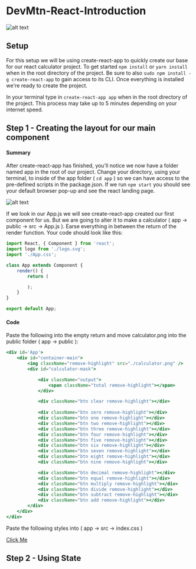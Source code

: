 # DevMtn-React-Introduction

![alt text](https://github.com/devlemire/DevMtn-React-Introduction/blob/master/readme/finished.png "Finished Project")

## Setup
For this setup we will be using create-react-app to quickly create our base for our react calculator project. To get started `npm install` or `yarn install` when in the root directory of the project. Be sure to also `sudo npm install -g create-react-app` to gain access to its CLI. Once everything is installed we're ready to create the project. 

In your terminal type in `create-react-app app` when in the root directory of the project. This process may take up to 5 minutes depending on your internet speed.
## Step 1 - Creating the layout for our main component
#### Summary
After create-react-app has finished, you'll notice we now have a folder named app in the root of our project. Change your directory, using your terminal, to inside of the app folder ( `cd app` ) so we can have access to the pre-defined scripts in the package.json. If we run `npm start` you should see your default browser pop-up and see the react landing page.

![alt text](https://github.com/devlemire/DevMtn-React-Introduction/blob/master/readme/initial-startup.png "Initial Startup")

If we look in our App.js we will see create-react-app created our first component for us. But we are going to alter it to make a calculator ( app -> public -> src -> App.js ). Earse everything in between the return of the render function. Your code should look like this:

````jsx
import React, { Component } from 'react';
import logo from './logo.svg';
import './App.css';

class App extends Component {
	render() {
		return (

		);
	}
}

export default App;
````
#### Code 
Paste the following into the empty return and move calculator.png into the public folder ( app -> public ):
````jsx
<div id='App'>
	<div id="container-main">
		<img className="remove-highlight" src="./calculator.png" />
		<div id="calculator-mask">

			<div className="output">
				<span className="total remove-highlight"></span>
			</div>

			<div className="btn clear remove-highlight"></div>
			
			<div className="btn zero remove-highlight"></div>
			<div className="btn one remove-highlight"></div>
			<div className="btn two remove-highlight"></div>
			<div className="btn three remove-highlight"></div>
			<div className="btn four remove-highlight"></div>
			<div className="btn five remove-highlight"></div>
			<div className="btn six remove-highlight"></div>
			<div className="btn seven remove-highlight"></div>
			<div className="btn eight remove-highlight"></div>
			<div className="btn nine remove-highlight"></div>

			<div className="btn decimal remove-highlight"></div>
			<div className="btn equal remove-highlight"></div>
			<div className="btn multiply remove-highlight"></div>
			<div className="btn divide remove-highlight"></div>
			<div className="btn subtract remove-highlight"></div>
			<div className="btn add remove-highlight"></div>
		</div>
	</div>
</div>
````

Paste the following styles into ( app -> src -> index.css )

[Click Me](http://pastebin.com/1ps5qBUP)

## Step 2 - Using State
